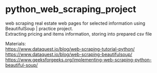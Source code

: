 # python_web_scraping_project
web scraping real estate web pages for selected information using BeautifulSoup | practice project.  
Extracting pricing and items information, storing into prepared csv file  



Materials:  
https://www.dataquest.io/blog/web-scraping-tutorial-python/  
https://www.dataquest.io/blog/web-scraping-beautifulsoup/  
https://www.geeksforgeeks.org/implementing-web-scraping-python-beautiful-soup/  
